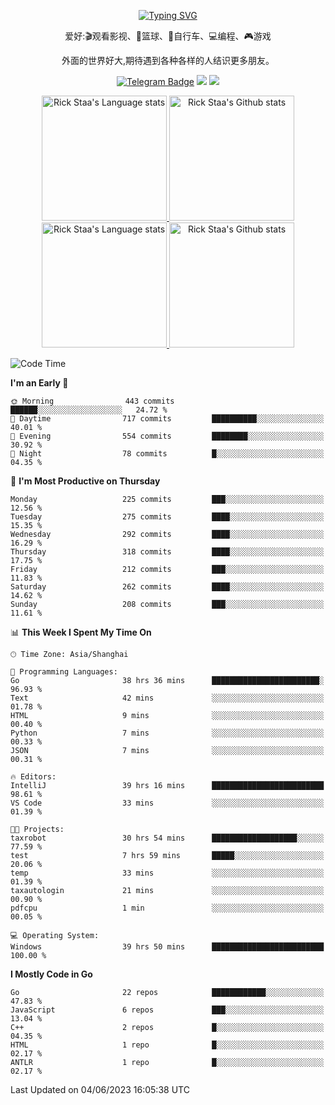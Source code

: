 <div align="center"> 

[![Typing SVG](https://readme-typing-svg.herokuapp.com?size=25&duration=2500&color=eeeeee&vCenter=true&width=200&height=40&lines=Hi+there+%F0%9F%91%8B%F0%9F%8F%BB;I'm+DanBai)](https://git.io/typing-svg)

爱好:🎬观看影视、🏀篮球、🚴自行车、💻编程、🎮游戏

外面的世界好大,期待遇到各种各样的人结识更多朋友。

[![Telegram Badge](https://img.shields.io/badge/-Telegram-blue?style=flat&logo=Telegram&logoColor=white)](https://t.me/danbai9420) 
[![](https://img.shields.io/badge/-Blog-brightgreen?style=flat&logo=Blogger&logoColor=white)](https://p00q.cn)
[![](https://img.shields.io/badge/-Email-red?style=flat&logo=Mail.Ru&logoColor=white)](mailto:danbai@88.com)
</div>

<!-- Light Mode -->
<div align="center"> 
<a href="https://github.com/anuraghazra/github-readme-stats#gh-light-mode-only">
<img height=200 src="https://github-readme-stats-git-master-rstaa-rickstaa.vercel.app/api/top-langs/?username=danbai225&layout=compact&langs_count=10&hide_border=1&role=OWNER,COLLABORATOR#gh-light-mode-only" alt="Rick Staa's Language stats" />
</a>
<a href="https://github.com/anuraghazra/github-readme-stats#gh-light-mode-only">
<img height=200 src="https://github-readme-stats-git-master-rstaa-rickstaa.vercel.app/api?username=danbai225&show_icons=true&count_private=true&line_height=28&hide_border=1&include_all_commits=true&card_width=450&role=OWNER,COLLABORATOR&exclude_repo=github-readme-stats#gh-light-mode-only" alt="Rick Staa's Github stats" />
</a>
</div>

<!-- Dark Mode -->
<div align="center"> 
<a href="https://github.com/anuraghazra/github-readme-stats#gh-dark-mode-only">
<img height=200 src="https://github-readme-stats-git-master-rstaa-rickstaa.vercel.app/api/top-langs/?username=danbai225&layout=compact&langs_count=10&hide_border=1&role=OWNER,COLLABORATOR&theme=github_dark#gh-dark-mode-only" alt="Rick Staa's Language stats" />
</a>
<a href="https://github.com/anuraghazra/github-readme-stats#gh-dark-mode-only">
<img height=200 src="https://github-readme-stats-git-master-rstaa-rickstaa.vercel.app/api?username=danbai225&show_icons=true&count_private=true&line_height=28&hide_border=1&include_all_commits=true&card_width=450&role=OWNER,COLLABORATOR&exclude_repo=github-readme-stats&theme=github_dark#gh-dark-mode-only" alt="Rick Staa's Github stats" />
</a>
</div>

<!--START_SECTION:waka-->
![Code Time](http://img.shields.io/badge/Code%20Time-380%20hrs%2048%20mins-blue)

**I'm an Early 🐤** 

```text
🌞 Morning                443 commits         ██████░░░░░░░░░░░░░░░░░░░   24.72 % 
🌆 Daytime                717 commits         ██████████░░░░░░░░░░░░░░░   40.01 % 
🌃 Evening                554 commits         ████████░░░░░░░░░░░░░░░░░   30.92 % 
🌙 Night                  78 commits          █░░░░░░░░░░░░░░░░░░░░░░░░   04.35 % 
```
📅 **I'm Most Productive on Thursday** 

```text
Monday                   225 commits         ███░░░░░░░░░░░░░░░░░░░░░░   12.56 % 
Tuesday                  275 commits         ████░░░░░░░░░░░░░░░░░░░░░   15.35 % 
Wednesday                292 commits         ████░░░░░░░░░░░░░░░░░░░░░   16.29 % 
Thursday                 318 commits         ████░░░░░░░░░░░░░░░░░░░░░   17.75 % 
Friday                   212 commits         ███░░░░░░░░░░░░░░░░░░░░░░   11.83 % 
Saturday                 262 commits         ████░░░░░░░░░░░░░░░░░░░░░   14.62 % 
Sunday                   208 commits         ███░░░░░░░░░░░░░░░░░░░░░░   11.61 % 
```


📊 **This Week I Spent My Time On** 

```text
🕑︎ Time Zone: Asia/Shanghai

💬 Programming Languages: 
Go                       38 hrs 36 mins      ████████████████████████░   96.93 % 
Text                     42 mins             ░░░░░░░░░░░░░░░░░░░░░░░░░   01.78 % 
HTML                     9 mins              ░░░░░░░░░░░░░░░░░░░░░░░░░   00.40 % 
Python                   7 mins              ░░░░░░░░░░░░░░░░░░░░░░░░░   00.33 % 
JSON                     7 mins              ░░░░░░░░░░░░░░░░░░░░░░░░░   00.31 % 

🔥 Editors: 
IntelliJ                 39 hrs 16 mins      █████████████████████████   98.61 % 
VS Code                  33 mins             ░░░░░░░░░░░░░░░░░░░░░░░░░   01.39 % 

🐱‍💻 Projects: 
taxrobot                 30 hrs 54 mins      ███████████████████░░░░░░   77.59 % 
test                     7 hrs 59 mins       █████░░░░░░░░░░░░░░░░░░░░   20.06 % 
temp                     33 mins             ░░░░░░░░░░░░░░░░░░░░░░░░░   01.39 % 
taxautologin             21 mins             ░░░░░░░░░░░░░░░░░░░░░░░░░   00.90 % 
pdfcpu                   1 min               ░░░░░░░░░░░░░░░░░░░░░░░░░   00.05 % 

💻 Operating System: 
Windows                  39 hrs 50 mins      █████████████████████████   100.00 % 
```

**I Mostly Code in Go** 

```text
Go                       22 repos            ████████████░░░░░░░░░░░░░   47.83 % 
JavaScript               6 repos             ███░░░░░░░░░░░░░░░░░░░░░░   13.04 % 
C++                      2 repos             █░░░░░░░░░░░░░░░░░░░░░░░░   04.35 % 
HTML                     1 repo              █░░░░░░░░░░░░░░░░░░░░░░░░   02.17 % 
ANTLR                    1 repo              █░░░░░░░░░░░░░░░░░░░░░░░░   02.17 % 
```




 Last Updated on 04/06/2023 16:05:38 UTC
<!--END_SECTION:waka-->
